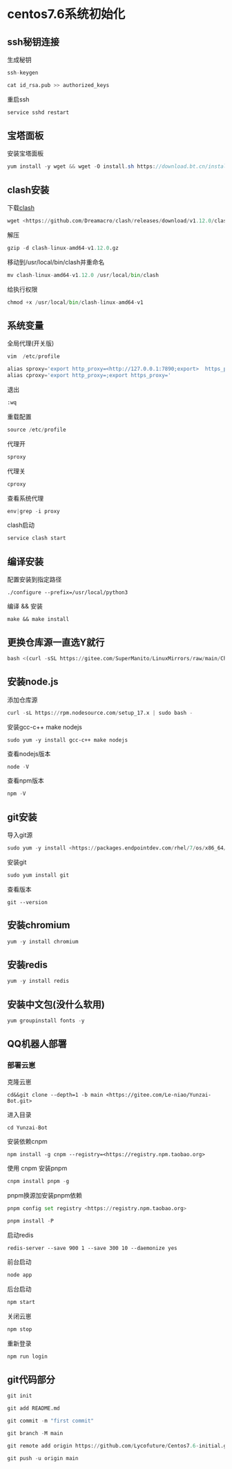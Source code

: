 # centos7.6系统初始化

## ssh秘钥连接

生成秘钥

 ```python
ssh-keygen
```

```python
cat id_rsa.pub >> authorized_keys
```

重启ssh

```python
service sshd restart
```

## 宝塔面板

安装宝塔面板

```java
yum install -y wget && wget -O install.sh https://download.bt.cn/install/install_6.0.sh && sh install.sh ed8484bec
```

## clash安装

下载[clash](https://github.com/Dreamacro/clash)

```python
wget <https://github.com/Dreamacro/clash/releases/download/v1.12.0/clash-linux-amd64-v1.12.0.gz>
```

解压

```python
gzip -d clash-linux-amd64-v1.12.0.gz
```

移动到/usr/local/bin/clash并重命名

```python
mv clash-linux-amd64-v1.12.0 /usr/local/bin/clash
```

给执行权限

```python
chmod +x /usr/local/bin/clash-linux-amd64-v1
```

## 系统变量

全局代理(开关版)

```python
vim  /etc/profile
```

```python
alias sproxy='export http_proxy=<http://127.0.0.1:7890;export>  https_proxy=<http://127.0.0.1:7890>'
alias cproxy='export http_proxy=;export https_proxy='
```

退出

```python
:wq
```

重载配置

```python
source /etc/profile
```

代理开

```python
sproxy
```

代理关

```python
cproxy
```

查看系统代理

```python
env|grep -i proxy
```

clash启动

```python
service clash start
```

## 编译安装

配置安装到指定路径

```pytho
./configure --prefix=/usr/local/python3
```

编译 && 安装

```pytho
make && make install
```

## 更换仓库源一直选Y就行

```python
bash <(curl -sSL https://gitee.com/SuperManito/LinuxMirrors/raw/main/ChangeMirrors.sh)
```

## 安装node.js

添加仓库源

```python
curl -sL https://rpm.nodesource.com/setup_17.x | sudo bash -
```

安装gcc-c++ make nodejs

```pytho
sudo yum -y install gcc-c++ make nodejs
```

查看nodejs版本

```python
node -V 
```

查看npm版本

```python
npm -V 
```

## git安装

导入git源

```python
sudo yum -y install <https://packages.endpointdev.com/rhel/7/os/x86_64/endpoint-repo.x86_64.rpm>
```

安装git

```python
sudo yum install git
```

查看版本

```pytho
git --version
```

## 安装chromium

```python
yum -y install chromium
```

## 安装redis

```python
yum -y install redis
```

## 安装中文包(没什么软用)

```python
yum groupinstall fonts -y
```

## QQ机器人部署

### 部署云崽

克隆云崽

```pytho
cd&&git clone --depth=1 -b main <https://gitee.com/Le-niao/Yunzai-Bot.git>
```

进入目录

```python
cd Yunzai-Bot
```

安装依赖cnpm

```pytho
npm install -g cnpm --registry=<https://registry.npm.taobao.org>
```  

使用 cnpm 安装pnpm

```python
cnpm install pnpm -g  
```

pnpm换源加安装pnpm依赖

```python
pnpm config set registry <https://registry.npm.taobao.org>

pnpm install -P
```

启动redis

```pytho
redis-server --save 900 1 --save 300 10 --daemonize yes
```

前台启动

```python
node app
```

后台启动

```python
npm start
```

关闭云崽

```python
npm stop
```

重新登录

```python
npm run login
```

## git代码部分

```python
git init
```

```python
git add README.md
```

```python
git commit -m "first commit"
```

```python
git branch -M main
```

```python
git remote add origin https://github.com/Lycofuture/Centos7.6-initial.git
```

```python
git push -u origin main
```
